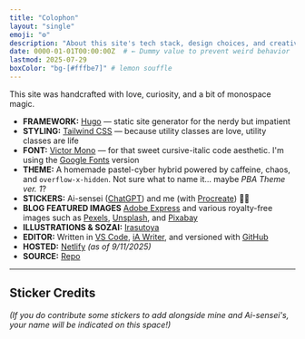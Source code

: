 ```yaml
---
title: "Colophon"
layout: "single"
emoji: "⚙️"
description: "About this site's tech stack, design choices, and creative tools."
date: 0000-01-01T00:00:00Z  # ← Dummy value to prevent weird behavior
lastmod: 2025-07-29
boxColor: "bg-[#fffbe7]" # lemon souffle
---
```


This site was handcrafted with love, curiosity, and a bit of monospace magic.

- **FRAMEWORK:** [Hugo](https://gohugo.io/) — static site generator for the nerdy but impatient
- **STYLING:** [Tailwind CSS](https://tailwindcss.com/) — because utility classes are love, utility classes are life
- **FONT:** [Victor Mono](https://rubjo.github.io/victor-mono/) — for that sweet cursive-italic code aesthetic. I'm using the [Google Fonts](https://fonts.google.com/specimen/Victor+Mono) version
- **THEME:** A homemade pastel-cyber hybrid powered by caffeine, chaos, and `overflow-x-hidden`. Not sure what to name it... maybe *PBA Theme ver. 1*?
- **STICKERS:** Ai-sensei ([ChatGPT](https://openai.com)) and me (with [Procreate](https://procreate.com)) 💅🏻
- **BLOG FEATURED IMAGES** [Adobe Express](https://www.adobe.com/express/) and various royalty-free images such as [Pexels](https://www.pexels.com), [Unsplash](https://unsplash.com), and [Pixabay](https://pixabay.com)
- **ILLUSTRATIONS & SOZAI:** [Irasutoya](https://irasutoya.com)
- **EDITOR:** Written in [VS Code](https://code.visualstudio.com/), [iA Writer](https://ia.net/writer), and versioned with [GitHub](https://github.com)
- **HOSTED:** [Netlify](https://netlify.com) *(as of 9/11/2025)*
- **SOURCE:** [Repo](https://github.com/adriculous/ai.adrianne.io)

---

## Sticker Credits

*(If you do contribute some stickers to add alongside mine and Ai-sensei's, your name will be indicated on this space!)*